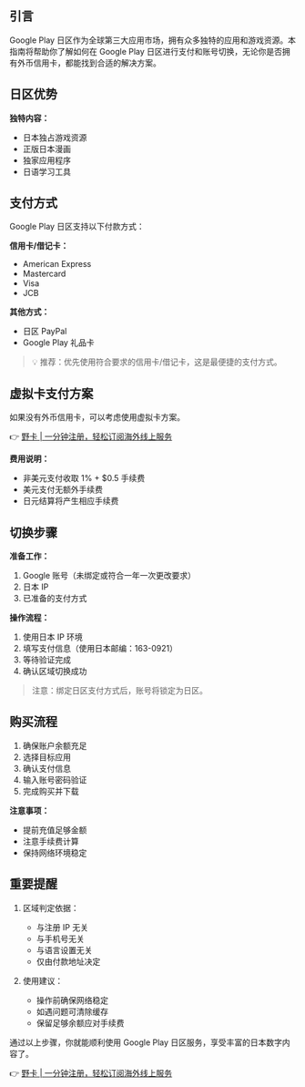 ## 引言

Google Play 日区作为全球第三大应用市场，拥有众多独特的应用和游戏资源。本指南将帮助你了解如何在 Google Play 日区进行支付和账号切换，无论你是否拥有外币信用卡，都能找到合适的解决方案。

## 日区优势

**独特内容：**
- 日本独占游戏资源
- 正版日本漫画
- 独家应用程序
- 日语学习工具

## 支付方式

Google Play 日区支持以下付款方式：

**信用卡/借记卡：**
- American Express
- Mastercard
- Visa
- JCB

**其他方式：**
- 日区 PayPal
- Google Play 礼品卡

> 💡 推荐：优先使用符合要求的信用卡/借记卡，这是最便捷的支付方式。

## 虚拟卡支付方案

如果没有外币信用卡，可以考虑使用虚拟卡方案。

👉 [野卡 | 一分钟注册，轻松订阅海外线上服务](https://bit.ly/bewildcard)

**费用说明：**
- 非美元支付收取 1% + $0.5 手续费
- 美元支付无额外手续费
- 日元结算将产生相应手续费

## 切换步骤

**准备工作：**
1. Google 账号（未绑定或符合一年一次更改要求）
2. 日本 IP
3. 已准备的支付方式

**操作流程：**
1. 使用日本 IP 环境
2. 填写支付信息（使用日本邮编：163-0921）
3. 等待验证完成
4. 确认区域切换成功

> 注意：绑定日区支付方式后，账号将锁定为日区。

## 购买流程

1. 确保账户余额充足
2. 选择目标应用
3. 确认支付信息
4. 输入账号密码验证
5. 完成购买并下载

**注意事项：**
- 提前充值足够金额
- 注意手续费计算
- 保持网络环境稳定

## 重要提醒

1. 区域判定依据：
   - 与注册 IP 无关
   - 与手机号无关
   - 与语言设置无关
   - 仅由付款地址决定

2. 使用建议：
   - 操作前确保网络稳定
   - 如遇问题可清除缓存
   - 保留足够余额应对手续费

通过以上步骤，你就能顺利使用 Google Play 日区服务，享受丰富的日本数字内容了。

👉 [野卡 | 一分钟注册，轻松订阅海外线上服务](https://bit.ly/bewildcard)